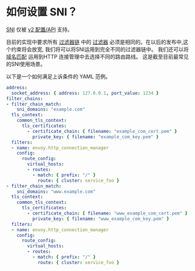 # 如何设置 SNI？

[SNI](https://en.wikipedia.org/wiki/Server_Name_Indication) 仅被 [v2 配置/API](../configuration/overview/v2_overview.md#config-overview-v2) 支持。

目前的实现中要求所有 [过滤器链](https://www.envoyproxy.io/docs/envoy/latest/api-v2/api/v2/listener/listener.proto.html#envoy-api-msg-listener-filterchain) 中的 
[过滤器](https://www.envoyproxy.io/docs/envoy/latest/api-v2/api/v2/listener/listener.proto.md#envoy-api-field-listener-filterchain-filters) 必须是相同的。在以后的发布中,这个约束将会放宽,
我们将可以将SNI运用到完全不同的过滤器链中。 我们还可以将 [域名匹配](https://www.envoyproxy.io/docs/envoy/latest/api-v2/api/v2/route/route.proto.md#envoy-api-field-route-virtualhost-domains) 运用到HTTP 连接管理中去选择不同的路由路线。
这是截至目前最常见的SNI使用场景。

以下是一个如何满足上诉条件的 YAML 范例。

```yaml
address:
  socket_address: { address: 127.0.0.1, port_value: 1234 }
filter_chains:
- filter_chain_match:
    sni_domains: "example.com"
  tls_context:
    common_tls_context:
      tls_certificates:
        - certificate_chain: { filename: "example_com_cert.pem" }
          private_key: { filename: "example_com_key.pem" }
  filters:
  - name: envoy.http_connection_manager
    config:
      route_config:
        virtual_hosts:
        - routes:
          - match: { prefix: "/" }
            route: { cluster: service_foo }
- filter_chain_match:
    sni_domains: "www.example.com"
  tls_context:
    common_tls_context:
      tls_certificates:
        - certificate_chain: { filename: "www_example_com_cert.pem" }
          private_key: { filename: "www_example_com_key.pem" }
  filters:
  - name: envoy.http_connection_manager
    config:
      route_config:
        virtual_hosts:
        - routes:
          - match: { prefix: "/" }
            route: { cluster: service_foo }
```